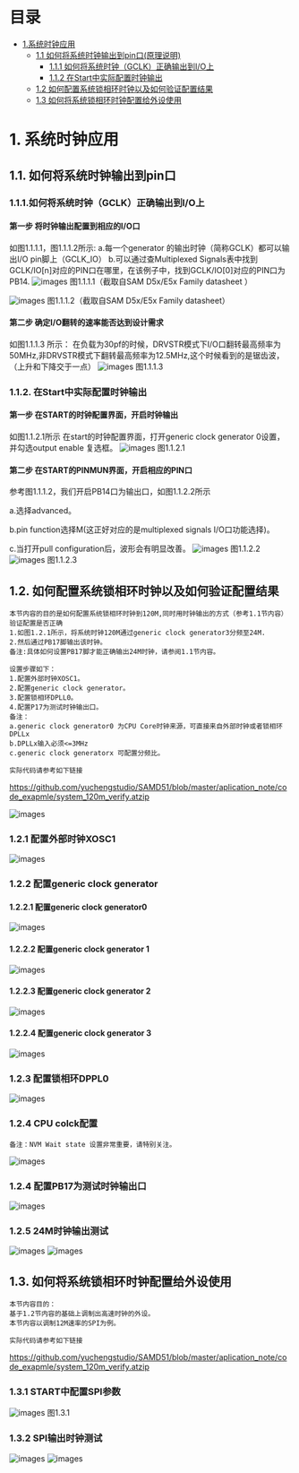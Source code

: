 # 目录
* [1.系统时钟应用](#1-系统时钟应用)
  * [1.1 如何将系统时钟输出到pin口(原理说明)](#11-如何将系统时钟输出到pin口)
    * [1.1.1 如何将系统时钟（GCLK）正确输出到I/O上](#111-如何将系统时钟（GCLK）正确输出到I/O上)
    * [1.1.2 在Start中实际配置时钟输出](#112-在Start中实际配置时钟输出)
  * [1.2 如何配置系统锁相环时钟以及如何验证配置结果](#12-如何配置系统锁相环时钟以及如何验证配置结果)
  * [1.3 如何将系统锁相环时钟配置给外设使用](#13-如何将系统锁相环时钟配置给外设使用)
  


# 1. 系统时钟应用
## 1.1. 如何将系统时钟输出到pin口

### 1.1.1.如何将系统时钟（GCLK）正确输出到I/O上
#### 第一步 将时钟输出配置到相应的I/O口
如图1.1.1.1，图1.1.1.2所示:
a.每一个generator 的输出时钟（简称GCLK）都可以输出I/O pin脚上（GCLK_IO）
b.可以通过查Multiplexed Signals表中找到GCLK/IO[n]对应的PIN口在哪里，在该例子中，找到GCLK/IO[0]对应的PIN口为PB14.
![images](https://github.com/yuchengstudio/SAMD51/blob/master/aplication_note/pictures/sysclock_004.jpg)
图1.1.1.1（截取自SAM D5x/E5x Family datasheet ）

![images](https://github.com/yuchengstudio/SAMD51/blob/master/aplication_note/pictures/sysclock_005.jpg)
图1.1.1.2（截取自SAM D5x/E5x Family datasheet）

#### 第二步 确定I/O翻转的速率能否达到设计需求
如图1.1.1.3 所示：
在负载为30pf的时候，DRVSTR模式下I/O口翻转最高频率为50MHz,非DRVSTR模式下翻转最高频率为12.5MHz,这个时候看到的是锯齿波，（上升和下降交于一点）
![images](https://github.com/yuchengstudio/SAMD51/blob/master/aplication_note/pictures/sysclock_002.jpg)
图1.1.1.3

### 1.1.2. 在Start中实际配置时钟输出
#### 第一步 在START的时钟配置界面，开启时钟输出
如图1.1.2.1所示
在start的时钟配置界面，打开generic clock generator 0设置，并勾选output enable 复选框。
![images](https://github.com/yuchengstudio/SAMD51/blob/master/aplication_note/pictures/sysclock_003.jpg)
图1.1.2.1

#### 第二步 在START的PINMUN界面，开启相应的PIN口
参考图1.1.1.2，我们开启PB14口为输出口，如图1.1.2.2所示 

a.选择advanced。

b.pin function选择M(这正好对应的是multiplexed signals I/O口功能选择)。

c.当打开pull configuration后，波形会有明显改善。
![images](https://github.com/yuchengstudio/SAMD51/blob/master/aplication_note/pictures/sysclock_006.jpg)
图1.1.2.2
![images](https://github.com/yuchengstudio/SAMD51/blob/master/aplication_note/pictures/sysclock_007.jpg)
图1.1.2.3




  
## 1.2. 如何配置系统锁相环时钟以及如何验证配置结果
```
本节内容的目的是如何配置系统锁相环时钟到120M,同时用时钟输出的方式（参考1.1节内容）验证配置是否正确
1.如图1.2.1所示，将系统时钟120M通过generic clock generator3分频至24M.
2.然后通过PB17脚输出该时钟。
备注:具体如何设置PB17脚才能正确输出24M时钟，请参阅1.1节内容。
```
```
设置步骤如下：
1.配置外部时钟XOSC1。
2.配置generic clock generator。
3.配置锁相环DPLL0。
4.配置P17为测试时钟输出口。
备注：
a.generic clock generator0 为CPU Core时钟来源，可直接来自外部时钟或者锁相环DPLLx
b.DPLLx输入必须<=3MHz
c.generic clock generatorx 可配置分频比。
```
    实际代码请参考如下链接
https://github.com/yuchengstudio/SAMD51/blob/master/aplication_note/code_exapmle/system_120m_verify.atzip

![images](https://github.com/yuchengstudio/SAMD51/blob/master/aplication_note/pictures/sysclock_008.jpg)

### 1.2.1 配置外部时钟XOSC1
![images](https://github.com/yuchengstudio/SAMD51/blob/master/aplication_note/pictures/sysclock_009.jpg)

### 1.2.2 配置generic clock generator
#### 1.2.2.1 配置generic clock generator0
![images](https://github.com/yuchengstudio/SAMD51/blob/master/aplication_note/pictures/sysclock_011.jpg)

#### 1.2.2.2 配置generic clock generator 1
![images](https://github.com/yuchengstudio/SAMD51/blob/master/aplication_note/pictures/sysclock_012.jpg)

#### 1.2.2.3 配置generic clock generator 2
![images](https://github.com/yuchengstudio/SAMD51/blob/master/aplication_note/pictures/sysclock_013.jpg)

#### 1.2.2.4 配置generic clock generator 3
![images](https://github.com/yuchengstudio/SAMD51/blob/master/aplication_note/pictures/sysclock_014.jpg)

### 1.2.3 配置锁相环DPPL0
![images](https://github.com/yuchengstudio/SAMD51/blob/master/aplication_note/pictures/sysclock_010.jpg)

### 1.2.4 CPU colck配置
```
备注：NVM Wait state 设置非常重要，请特别关注。
```
![images](https://github.com/yuchengstudio/SAMD51/blob/master/aplication_note/pictures/sysclock_018.jpg)

### 1.2.4 配置PB17为测试时钟输出口
![images](https://github.com/yuchengstudio/SAMD51/blob/master/aplication_note/pictures/sysclock_015.jpg)


### 1.2.5 24M时钟输出测试
![images](https://github.com/yuchengstudio/SAMD51/blob/master/aplication_note/pictures/sysclock_016.jpg)
![images](https://github.com/yuchengstudio/SAMD51/blob/master/aplication_note/pictures/sysclock_017.jpg)


## 1.3. 如何将系统锁相环时钟配置给外设使用
```
本节内容目的：
基于1.2节内容的基础上调制出高速时钟的外设。
本节内容以调制12M速率的SPI为例。
```
    实际代码请参考如下链接
https://github.com/yuchengstudio/SAMD51/blob/master/aplication_note/code_exapmle/system_120m_verify.atzip
### 1.3.1 START中配置SPI参数
![images](https://github.com/yuchengstudio/SAMD51/blob/master/aplication_note/pictures/sysclock_SPI_001.jpg)
图1.3.1

### 1.3.2 SPI输出时钟测试
![images](https://github.com/yuchengstudio/SAMD51/blob/master/aplication_note/pictures/sysclock_SPI_004.jpg)
![images](https://github.com/yuchengstudio/SAMD51/blob/master/aplication_note/pictures/sysclock_SPI_006.jpg)









